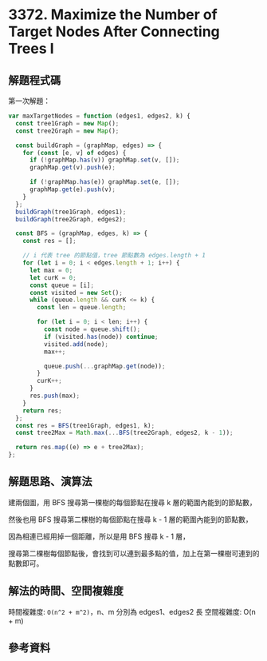 # 3372. Maximize the Number of Target Nodes After Connecting Trees I

## 解題程式碼

第一次解題：

```javascript
var maxTargetNodes = function (edges1, edges2, k) {
  const tree1Graph = new Map();
  const tree2Graph = new Map();

  const buildGraph = (graphMap, edges) => {
    for (const [e, v] of edges) {
      if (!graphMap.has(v)) graphMap.set(v, []);
      graphMap.get(v).push(e);

      if (!graphMap.has(e)) graphMap.set(e, []);
      graphMap.get(e).push(v);
    }
  };
  buildGraph(tree1Graph, edges1);
  buildGraph(tree2Graph, edges2);

  const BFS = (graphMap, edges, k) => {
    const res = [];

    // i 代表 tree 的節點值，tree 節點數為 edges.length + 1
    for (let i = 0; i < edges.length + 1; i++) {
      let max = 0;
      let curK = 0;
      const queue = [i];
      const visited = new Set();
      while (queue.length && curK <= k) {
        const len = queue.length;

        for (let i = 0; i < len; i++) {
          const node = queue.shift();
          if (visited.has(node)) continue;
          visited.add(node);
          max++;

          queue.push(...graphMap.get(node));
        }
        curK++;
      }
      res.push(max);
    }
    return res;
  };
  const res = BFS(tree1Graph, edges1, k);
  const tree2Max = Math.max(...BFS(tree2Graph, edges2, k - 1));

  return res.map((e) => e + tree2Max);
};
```

## 解題思路、演算法

建兩個圖，用 BFS 搜尋第一棵樹的每個節點在搜尋 k 層的範圍內能到的節點數，

然後也用 BFS 搜尋第二棵樹的每個節點在搜尋 k - 1 層的範圍內能到的節點數，

因為相連已經用掉一個距離，所以是用 BFS 搜尋 k - 1 層，

搜尋第二棵樹每個節點後，會找到可以連到最多點的值，加上在第一棵樹可連到的點數即可。

## 解法的時間、空間複雜度

時間複雜度: `O(n^2 + m^2)`，n、m 分別為 edges1、edges2 長
空間複雜度: O(n + m)

## 參考資料
